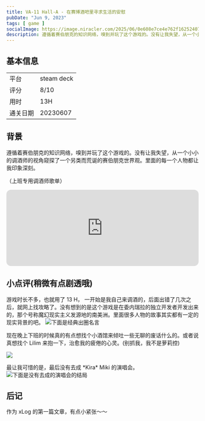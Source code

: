 ```yaml
---
title: VA-11 Hall-A - 在赛博酒吧里寻求生活的安慰
pubDate: "Jun 9, 2023"
tags: [ game ]
socialImage: https://image.niracler.com/2025/06/0e608e7ce4e762f162524078893e04ea.jpeg
description: 遵循着赛伯朋克的知识网络，嗅到并玩了这个游戏的。没有让我失望，从一个小小的调酒师的视角窥探了一个另类而荒诞的赛伯朋克世界观。
---
```


## 基本信息

|          |     |
| -------- | --- |
| 平台     | steam deck    |
| 评分     |  8/10   |
| 用时     |  13H   |
| 通关日期 |  20230607   |

## 背景

遵循着赛伯朋克的知识网络，嗅到并玩了这个游戏的。没有让我失望，从一个小小的调酒师的视角窥探了一个另类而荒诞的赛伯朋克世界观。里面的每一个人物都让我印象深刻。

（上班专用调酒师歌单）
<iframe style="border-radius:12px" src="https://open.spotify.com/embed/album/666rsOsL45p68o5BzooByj?utm_source=generator" width="100%" height="200" frameBorder="0" allowfullscreen="" allow="autoplay; clipboard-write; encrypted-media; fullscreen; picture-in-picture" loading="lazy"></iframe>

## 小点评(稍微有点剧透哦)

游戏时长不多，也就用了 13 H， 一开始是我自己来调酒的，后面出错了几次之后，就网上找攻略了。没有想到的是这个游戏是在委内瑞拉的独立开发者开发出来的，那个号称魔幻现实主义发源地的南美洲。里面很多人物的故事其实都有一定的现实背景的吧。
![下面是经典出圈名言](https://image.niracler.com/2025/06/c218dd7f96b63eb3cb75a6694f4c779b.jpeg)

现在晚上下班的时候真的有点想找个小酒馆来倾吐一些无聊的废话什么的。或者说真想找个 Lilim 来抱一下，治愈我的疲倦的心灵。(别抓我，我不是萝莉控)

![](https://image.niracler.com/2025/06/cc45c3ac050588dee35ae874396ee090.jpeg)

最让我可惜的是，最后没有去成 \*Kira\* Miki 的演唱会。
![下面是没有去成的演唱会的结局](https://image.niracler.com/2025/06/8ba58d6b964fdb41761b5d05bf8b2de9.jpeg)

## 后记

作为 xLog 的第一篇文章，有点小紧张～～
